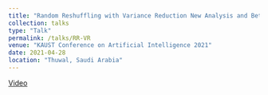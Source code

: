 ```yaml
---
title: "Random Reshuffling with Variance Reduction New Analysis and Better Rates"
collection: talks
type: "Talk"
permalink: /talks/RR-VR
venue: "KAUST Conference on Artificial Intelligence 2021"
date: 2021-04-28
location: "Thuwal, Saudi Arabia"
---
```

[Video](https://www.youtube.com/watch?v=DK9CJmz6SR8&list=PLC28kDljnOrj-_w-MHKW36gVRvUe3XFjx)
